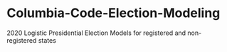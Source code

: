 # Columbia-Code-Election-Modeling
2020 Logistic Presidential Election Models for registered and non-registered states
